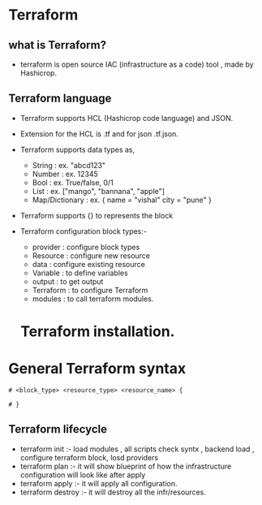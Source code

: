 # Terraform

## what is Terraform?
- terraform is open source IAC (infrastructure as a code) tool , made by Hashicrop.

## Terraform language
- Terraform supports HCL (Hashicrop code language) and JSON.
- Extension for the HCL is .tf and for json .tf.json.
- Terraform supports data types as,
    -  String : ex. "abcd123"
    - Number : ex. 12345
    - Bool : ex. True/false, 0/1
    - List : ex. ["mango", "bannana", "apple"]
    - Map/Dictionary : ex. {
        name = "vishal"
        city = "pune"
    }
- Terraform supports {} to represents the block

- Terraform configuration block types:-
    - provider : configure block types
    - Resource : configure new resource
    - data : configure existing resource
    - Variable : to define variables
    - output : to get output
    - Terraform : to configure Terraform
    - modules : to call terraform modules.

    # Terraform installation.
    <!-- wget -O- https://apt.releases.hashicorp.com/gpg | sudo gpg --dearmor -o /usr/share/keyrings/hashicorp-archive-keyring.gpg
    echo "deb [signed-by=/usr/share/keyrings/hashicorp-archive-keyring.gpg] https://apt.releases.hashicorp.com $(lsb_release -cs) main" | sudo tee /etc/apt/sources.list.d/hashicorp.list
    sudo apt-get update
    sudo apt install terraform
    terraform --version -->

# General Terraform syntax
```shell
# <block_type> <resource_type> <resource_name> {

# }
```
## Terraform lifecycle
- terraform init :- load modules , all scripts check syntx , backend load , configure          terraform  block, losd providers
- terraform plan :- it will show blueprint of how the infrastructure configuration will look like after apply
- terraform apply :- it will apply all configuration.
- terraform destroy :- it will destroy all the infr/resources.

